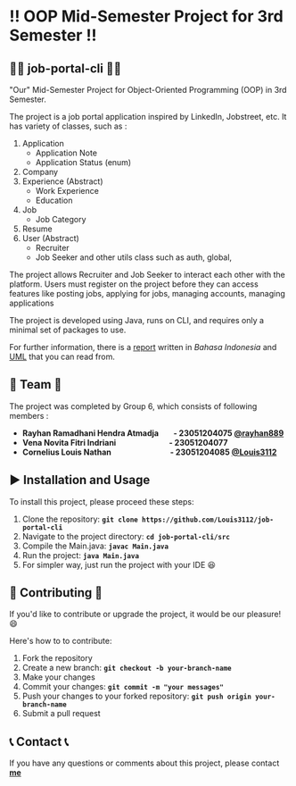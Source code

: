 # :bangbang: **OOP Mid-Semester Project for 3rd Semester**  :bangbang:

## :man_office_worker: **job-portal-cli** :man_office_worker:  
"Our" Mid-Semester Project for Object-Oriented Programming (OOP) in 3rd Semester.

The project is a job portal application inspired by LinkedIn, Jobstreet, etc. It has variety of classes, such as :       

1. Application
   - Application Note
   - Application Status (enum) 
2. Company
3. Experience (Abstract)
   - Work Experience 
   - Education
4. Job
   - Job Category
5. Resume
6. User (Abstract)
   - Recruiter
   - Job Seeker
  and other utils class such as auth, global,

The project allows Recruiter and Job Seeker to interact each other with the platform.
Users must register on the project before they can access features like posting jobs, applying for jobs, managing accounts, managing applications

The project is developed using Java, runs on CLI, and requires only a minimal set of packages to use.

For further information, there is a [report](https://github.com/user-attachments/files/18407414/LAPORAN.IMPLEMENTASI.PEMROGRAMAN.BERORIENTASI.OBJEK.MENGGUNAKAN.BAHASA.JAVA.DALAM.PROGRAM.JOB.PORTAL.docx)
written in *Bahasa Indonesia* and [UML](https://github.com/user-attachments/assets/a03c10cc-337d-447d-83c9-4d06dd731852) that you can read from.

## :busts_in_silhouette: **Team** :busts_in_silhouette:
The project was completed by Group 6, which consists of following members :

- **Rayhan Ramadhani Hendra Atmadja &nbsp; &nbsp; &nbsp; &nbsp;- 23051204075 [@rayhan889](https://github.com/rayhan889)**
- **Vena Novita Fitri Indriani  &emsp; &emsp; &emsp; &nbsp; &nbsp; &nbsp; &nbsp; &nbsp; &nbsp; - 23051204077**
- **Cornelius Louis Nathan  &emsp; &emsp; &emsp; &emsp; &nbsp; &nbsp; &nbsp; &nbsp; &nbsp; - 23051204085 [@Louis3112](https://github.com/Louis3112)**

## :arrow_forward: **Installation and Usage** 
To install this project, please proceed these steps:

1. Clone the repository: **`git clone https://github.com/Louis3112/job-portal-cli`**
2. Navigate to the project directory: **`cd job-portal-cli/src`**
3. Compile the Main.java: **`javac Main.java`**
4. Run the project: **`java Main.java`**
5. For simpler way, just run the project with your IDE :laughing:

## 	:bust_in_silhouette: **Contributing** :bust_in_silhouette:
If you'd like to contribute or upgrade the project, it would be our pleasure! :smile: 

Here's how to to contribute:
1. Fork the repository
2. Create a new branch: **`git checkout -b your-branch-name`**
3. Make your changes
4. Commit your changes: **`git commit -m "your messages"`** 
5. Push your changes to your forked repository: **`git push origin your-branch-name`**
6. Submit a pull request

## :telephone_receiver: **Contact** :telephone_receiver:

If you have any questions or comments about this project, please contact **[me](corneliuslouis3112@gmail.com)**
